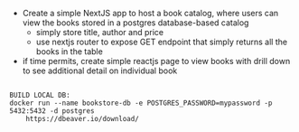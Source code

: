 

 - Create a simple NextJS app to host a book catalog, where users can view the books stored in a postgres database-based catalog
   - simply store title, author and price
   - use nextjs router to expose GET endpoint that simply returns all the books in the table
 - if time permits, create simple reactjs page to view books with drill down to see additional detail on individual book

```

BUILD LOCAL DB:
docker run --name bookstore-db -e POSTGRES_PASSWORD=mypassword -p 5432:5432 -d postgres
    https://dbeaver.io/download/

```
